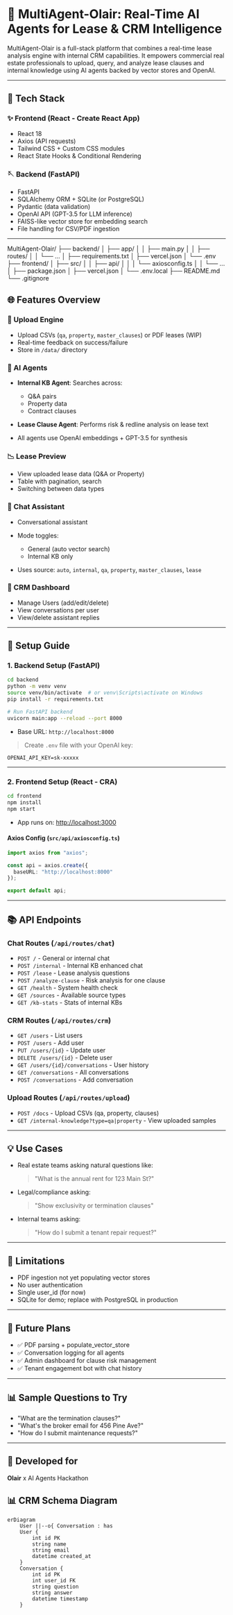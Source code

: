# 🧱 MultiAgent-Olair: Real-Time AI Agents for Lease & CRM Intelligence

MultiAgent-Olair is a full-stack platform that combines a real-time lease analysis engine with internal CRM capabilities. It empowers commercial real estate professionals to upload, query, and analyze lease clauses and internal knowledge using AI agents backed by vector stores and OpenAI.

---

## 🚀 Tech Stack

### ✨ Frontend (React - Create React App)

* React 18
* Axios (API requests)
* Tailwind CSS + Custom CSS modules
* React State Hooks & Conditional Rendering

### 🪡 Backend (FastAPI)

* FastAPI
* SQLAlchemy ORM + SQLite (or PostgreSQL)
* Pydantic (data validation)
* OpenAI API (GPT-3.5 for LLM inference)
* FAISS-like vector store for embedding search
* File handling for CSV/PDF ingestion

---
MultiAgent-Olair/
├── backend/
│   ├── app/
│   │   ├── main.py
│   │   ├── routes/
│   │   └── ...
│   ├── requirements.txt
│   ├── vercel.json
│   └── .env
├── frontend/
│   ├── src/
│   │   ├── api/
│   │   │   └── axiosconfig.ts
│   │   └── ...
│   ├── package.json
│   ├── vercel.json
│   └── .env.local
├── README.md
└── .gitignore

## 🌐 Features Overview

### 📄 Upload Engine

* Upload CSVs (`qa`, `property`, `master_clauses`) or PDF leases (WIP)
* Real-time feedback on success/failure
* Store in `/data/` directory

### 🤖 AI Agents

* **Internal KB Agent**: Searches across:

  * Q\&A pairs
  * Property data
  * Contract clauses
* **Lease Clause Agent**: Performs risk & redline analysis on lease text
* All agents use OpenAI embeddings + GPT-3.5 for synthesis

### 📉 Lease Preview

* View uploaded lease data (Q\&A or Property)
* Table with pagination, search
* Switching between data types

### 📢 Chat Assistant

* Conversational assistant
* Mode toggles:

  * General (auto vector search)
  * Internal KB only
* Uses source: `auto`, `internal`, `qa`, `property`, `master_clauses`, `lease`

### 👥 CRM Dashboard

* Manage Users (add/edit/delete)
* View conversations per user
* View/delete assistant replies

---

## 🚧 Setup Guide

### 1. Backend Setup (FastAPI)

```bash
cd backend
python -m venv venv
source venv/bin/activate  # or venv\Scripts\activate on Windows
pip install -r requirements.txt

# Run FastAPI backend
uvicorn main:app --reload --port 8000
```

* Base URL: `http://localhost:8000`

> Create `.env` file with your OpenAI key:

```env
OPENAI_API_KEY=sk-xxxxx
```

---

### 2. Frontend Setup (React - CRA)

```bash
cd frontend
npm install
npm start
```

* App runs on: [http://localhost:3000](http://localhost:3000)

#### Axios Config (`src/api/axiosconfig.ts`)

```ts
import axios from "axios";

const api = axios.create({
  baseURL: "http://localhost:8000"
});

export default api;
```

---

## 📚 API Endpoints

### Chat Routes (`/api/routes/chat`)

* `POST /` - General or internal chat
* `POST /internal` - Internal KB enhanced chat
* `POST /lease` - Lease analysis questions
* `POST /analyze-clause` - Risk analysis for one clause
* `GET /health` - System health check
* `GET /sources` - Available source types
* `GET /kb-stats` - Stats of internal KBs

### CRM Routes (`/api/routes/crm`)

* `GET /users` - List users
* `POST /users` - Add user
* `PUT /users/{id}` - Update user
* `DELETE /users/{id}` - Delete user
* `GET /users/{id}/conversations` - User history
* `GET /conversations` - All conversations
* `POST /conversations` - Add conversation

### Upload Routes (`/api/routes/upload`)

* `POST /docs` - Upload CSVs (qa, property, clauses)
* `GET /internal-knowledge?type=qa|property` - View uploaded samples

---

## 💡 Use Cases

* Real estate teams asking natural questions like:

  > "What is the annual rent for 123 Main St?"

* Legal/compliance asking:

  > "Show exclusivity or termination clauses"

* Internal teams asking:

  > "How do I submit a tenant repair request?"

---

## 🚫 Limitations

* PDF ingestion not yet populating vector stores
* No user authentication
* Single user\_id (for now)
* SQLite for demo; replace with PostgreSQL in production

---

## 🚀 Future Plans

* ✅ PDF parsing + populate\_vector\_store
* ✅ Conversation logging for all agents
* ✅ Admin dashboard for clause risk management
* ✅ Tenant engagement bot with chat history

---

## 📊 Sample Questions to Try

* "What are the termination clauses?"
* "What's the broker email for 456 Pine Ave?"
* "How do I submit maintenance requests?"

---

## 📅 Developed for

**Olair** x AI Agents Hackathon

## 📊 CRM Schema Diagram

```mermaid
erDiagram
    User ||--o{ Conversation : has
    User {
        int id PK
        string name
        string email
        datetime created_at
    }
    Conversation {
        int id PK
        int user_id FK
        string question
        string answer
        datetime timestamp
    }
```